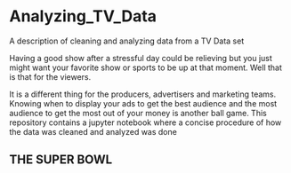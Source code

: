 # Analyzing_TV_Data
A description of cleaning and analyzing data from a TV Data set

Having a good show after a stressful day could be relieving but you just might want your favorite show or sports to be up at that moment. Well that is that for the viewers.

It is a different thing for the producers, advertisers and marketing teams. Knowing when to display your ads to get the best audience and the most audience to get the most out of your money is another ball game.
This repository contains a jupyter notebook where a concise procedure of how the data was cleaned and analyzed was done

## THE SUPER BOWL
